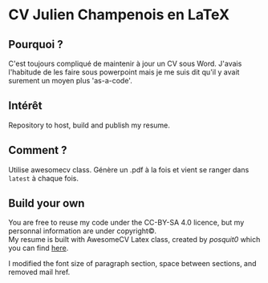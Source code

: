 # CV Julien Champenois en LaTeX

## Pourquoi ?

C'est toujours compliqué de maintenir à jour un CV sous Word. J'avais l'habitude de les faire sous powerpoint mais je me suis dit qu'il y avait surement un moyen plus 'as-a-code'.  

## Intérêt

Repository to host, build and publish my resume.

## Comment ?

Utilise awesomecv class.
Génère un .pdf à la fois et vient se ranger dans `latest` à chaque fois.

## Build your own

You are free to reuse my code under the CC-BY-SA 4.0 licence, but my personnal information are under copyright©.  
My resume is built with AwesomeCV Latex class, created by *posquit0* which you can find [here](https://github.com/posquit0/Awesome-CV).

I modified the font size of paragraph section, space between sections, and removed mail href.
